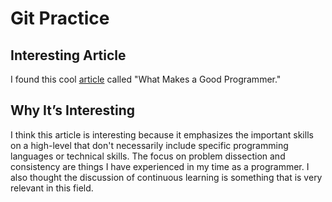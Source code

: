# Git Practice

## Interesting Article

I found this cool [article](https://henrikwarne.com/2014/06/30/what-makes-a-good-programmer/) called "What Makes a Good Programmer."

## Why It’s Interesting

I think this article is interesting because it emphasizes the important skills on a high-level that don't necessarily include specific programming languages or technical skills. The focus on problem dissection and consistency are things I have experienced in my time as a programmer. I also thought the discussion of continuous learning is something that is very relevant in this field.
